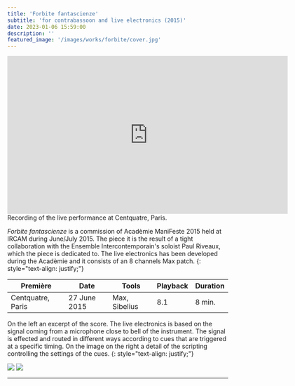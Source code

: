 ```yaml
---
title: 'Forbite fantascienze'
subtitle: 'for contrabassoon and live electronics (2015)'
date: 2023-01-06 15:59:00
description: ''
featured_image: '/images/works/forbite/cover.jpg'
---
```



<iframe src="https://player.vimeo.com/video/690710850" width="640" height="360" frameborder="0" allowfullscreen></iframe>
Recording of the live performance at Centquatre, Paris.


_Forbite fantascienze_ is a commission of Acadèmie ManiFeste 2015 held at IRCAM during June/July 2015. The piece it is the result of a tight collaboration with the Ensemble Intercontemporain's soloist Paul Riveaux, which the piece is dedicated to.
The live electronics has been developed during the Acadèmie and it consists of an 8 channels Max patch.
{: style="text-align: justify;"}

| Première            | Date           | Tools           | Playback              | Duration   |
|---------------------|----------------|-----------------|-----------------------|------------|
| Centquatre, Paris   | 27 June 2015   | Max, Sibelius   | 8.1                   | 8 min.     |



On the left an excerpt of the score.
The live electronics is based on the signal coming from a microphone close to bell of the instrument. The signal is effected and routed in different ways according to cues that are triggered at a specific timing. On the image on the right a detail of the scripting controlling the settings of the cues.
{: style="text-align: justify;"}


<div class="gallery" data-columns="2">
	<img src="{{site.baseurl}}/images/works/forbite/snippet-1.jpg">
	<img src="{{site.baseurl}}/images/works/forbite/snippet-2.jpg">
</div>

---